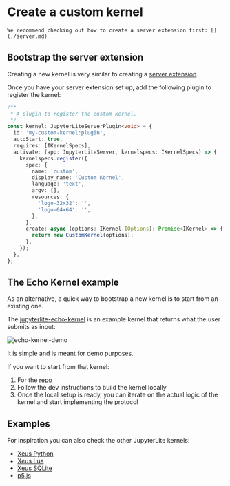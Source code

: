 # Create a custom kernel

```{hint}
We recommend checking out how to create a server extension first: [](./server.md)
```

## Bootstrap the server extension

Creating a new kernel is very similar to creating a [server extension](./server.md).

Once you have your server extension set up, add the following plugin to register the
kernel:

```ts
/**
 * A plugin to register the custom kernel.
 */
const kernel: JupyterLiteServerPlugin<void> = {
  id: 'my-custom-kernel:plugin',
  autoStart: true,
  requires: [IKernelSpecs],
  activate: (app: JupyterLiteServer, kernelspecs: IKernelSpecs) => {
    kernelspecs.register({
      spec: {
        name: 'custom',
        display_name: 'Custom Kernel',
        language: 'text',
        argv: [],
        resources: {
          'logo-32x32': '',
          'logo-64x64': '',
        },
      },
      create: async (options: IKernel.IOptions): Promise<IKernel> => {
        return new CustomKernel(options);
      },
    });
  },
};
```

## The Echo Kernel example

As an alternative, a quick way to bootstrap a new kernel is to start from an existing
one.

The [jupyterlite-echo-kernel] is an example kernel that returns what the user submits as
input:

![echo-kernel-demo]

It is simple and is meant for demo purposes.

If you want to start from that kernel:

1. For the [repo][jupyterlite-echo-kernel]
2. Follow the dev instructions to build the kernel locally
3. Once the local setup is ready, you can iterate on the actual logic of the kernel and
   start implementing the protocol

[jupyterlite-echo-kernel]: https://github.com/jupyterlite/echo-kernel
[echo-kernel-demo]:
  https://user-images.githubusercontent.com/591645/135660177-13f909fb-b63b-4bc9-9bf3-e2b6c37ee015.gif

## Examples

For inspiration you can also check the other JupyterLite kernels:

- [Xeus Python](https://github.com/jupyterlite/xeus-python-kernel)
- [Xeus Lua](https://github.com/jupyterlite/xeus-lua-kernel)
- [Xeus SQLite](https://github.com/jupyterlite/xeus-sqlite-kernel)
- [p5.js](https://github.com/jupyterlite/p5-kernel)
